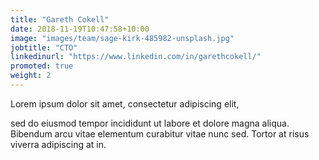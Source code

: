 ```yaml
---
title: "Gareth Cokell"
date: 2018-11-19T10:47:58+10:00
image: "images/team/sage-kirk-485982-unsplash.jpg"
jobtitle: "CTO"
linkedinurl: "https://www.linkedin.com/in/garethcokell/"
promoted: true
weight: 2
---
```


Lorem ipsum dolor sit amet, consectetur adipiscing elit,
<!--more-->

sed do eiusmod tempor incididunt ut labore et dolore magna aliqua. Bibendum arcu vitae elementum curabitur vitae nunc sed. Tortor at risus viverra adipiscing at in.
